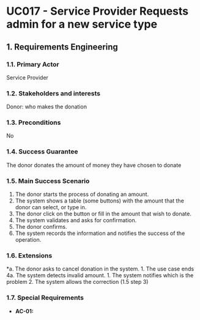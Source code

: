 # UC017 - Service Provider Requests admin for a new service type

## 1. Requirements Engineering

### 1.1. Primary Actor
Service Provider

### 1.2. Stakeholders and interests
Donor: who makes the donation 

### 1.3. Preconditions
No

### 1.4. Success Guarantee
The donor donates the amount of money they have chosen to donate

### 1.5. Main Success Scenario
1. The donor starts the process of donating an amount.
2. The system shows a table (some buttons) with the amount that the donor can select, or type in.
3. The donor click on the button or fill in the amount that wish to donate.
4. The system validates and asks for confirmation.
5. The donor confirms.
6. The system records the information and notifies the success of the operation.

### 1.6. Extensions
*a. The donor asks to cancel donation in the system.
    1. The use case ends
4a. The system detects invalid amount.
    1. The system notifies which is the problem
    2. The system allows the correction (1.5 step 3)

### 1.7. Special Requirements
* **AC-01:** 
